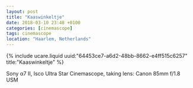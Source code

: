 ```yaml
---
layout: post
title: "Kaaswinkeltje"
date: 2018-03-10 23:48 +0100
categories: [cinemascope]
tags: cinemascope
location: "Haarlem, Netherlands"
---
```


{% include ucare.liquid uuid:"64453ce7-a6d2-48bb-8662-e4ff515c6257" title:"Kaaswinkeltje" %}

Sony α7 II, Isco Ultra Star Cinemascope, taking lens: Canon 85mm f/1.8 USM